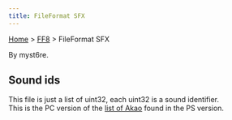 ```yaml
---
title: FileFormat SFX
---
```


[Home](Main%20Page.md) > [FF8](FF8.md) > FileFormat SFX

By myst6re.

## Sound ids

This file is just a list of uint32, each uint32 is a sound identifier.  
This is the PC version of the [list of Akao][] found in the PS version.

  [list of Akao]: PlaystationMedia.md#Second%20file%20.28.2A.MAP.29
    "wikilink"
